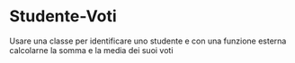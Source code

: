 # Studente-Voti
Usare una classe per identificare uno studente e con una funzione esterna calcolarne la somma e la media dei suoi voti
